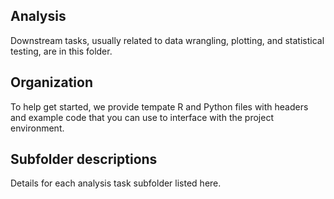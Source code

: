 ## Analysis

Downstream tasks, usually related to data wrangling, plotting, and statistical testing, are in this folder.

<!-- Any notes you may want to add to the public audience about how analyses were done -->


## Organization

To help get started, we provide tempate R and Python files with headers and example code that you can use to interface with the project environment.

<!-- TODO add links / descriptions here
 -->


## Subfolder descriptions

Details for each analysis task subfolder listed here.

<!-- * [dummy_analysis] -->


